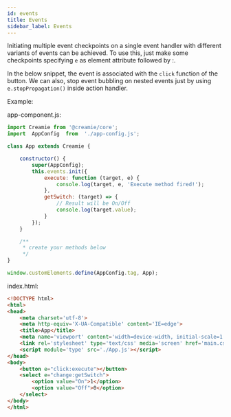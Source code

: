 ```yaml
---
id: events
title: Events
sidebar_label: Events
---
```


Initiating multiple event checkpoints on a single event handler with different variants of events can be achieved. To use this, just make some checkpoints specifying `e` as element attribute followed by <Event>:<ActionCheckPointHandler>.

In the below snippet, the event is associated with the `click` function of the button. We can also, stop event bubbling on nested events just by using `e.stopPropagation()` inside action handler.

Example:

app-component.js:

```javascript
import Creamie from '@creamie/core';
import  AppConfig  from  './app-config.js';

class App extends Creamie {

    constructor() {
        super(AppConfig);
        this.events.init({
            execute: function (target, e) {
                console.log(target, e, 'Execute method fired!');
            },
            getSwitch: (target) => {
                // Result will be On/Off
                console.log(target.value);
            }
        });
    }

    /**
     * create your methods below
     */
}

window.customElements.define(AppConfig.tag, App);
```

index.html:

```html
<!DOCTYPE html>
<html>
<head>
    <meta charset='utf-8'>
    <meta http-equiv='X-UA-Compatible' content='IE=edge'>
    <title>App</title>
    <meta name='viewport' content='width=device-width, initial-scale=1'>
    <link rel='stylesheet' type='text/css' media='screen' href='main.css'>
    <script module='type' src='./App.js'></script>
</head>
<body>
    <button e="click:execute"></button>
    <select e="change:getSwitch">
        <option value="On">1</option>
        <option value="Off">0</option>
    </select>
</body>
</html>
```
